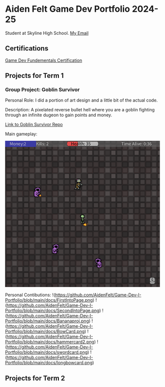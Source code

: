 # Aiden Felt Game Dev Portfolio 2024-25
Student at Skyline High School.
[My Email](mailto:aiden.m.felt@gmail.com)

## Certifications
[Game Dev Fundementals Certification](https://github.com/AidenFelt/Game-Dev-I-Portfolio/blob/main/docs/Aiden%20Felt_Game%20Development%20Fundamentals.pdf)
## Projects for Term 1
### Group Project: Goblin Survivor
Personal Role: I did a portion of art design and a little bit of the actual code.

 Description: A pixelated reverse bullet hell where you are a goblin fighting through an infinite dugeon to gain points and money.
 
 [Link to Goblin Survivor Repo](https://github.com/Masterpaul562/gamedevteam3)

 Main gameplay: 

 ![Goblin Survivor Gameplay](https://github.com/AidenFelt/Game-Dev-I-Portfolio/blob/main/docs/GoblinSurvivorGamplaySceeny.png)

 Personal Contibutions:
 !(https://github.com/AidenFelt/Game-Dev-I-Portfolio/blob/main/docs/FirstIntoPage.png)
 !(https://github.com/AidenFelt/Game-Dev-I-Portfolio/blob/main/docs/SecondIntoPage.png)
 !(https://github.com/AidenFelt/Game-Dev-I-Portfolio/blob/main/docs/Bananaproj.png)
 !(https://github.com/AidenFelt/Game-Dev-I-Portfolio/blob/main/docs/BowCard.png)
 !(https://github.com/AidenFelt/Game-Dev-I-Portfolio/blob/main/docs/hammercard2.png)
 !(https://github.com/AidenFelt/Game-Dev-I-Portfolio/blob/main/docs/swordcard.png)
 !(https://github.com/AidenFelt/Game-Dev-I-Portfolio/blob/main/docs/longbowcard.png)

## Projects for Term 2

